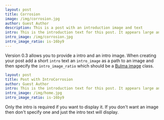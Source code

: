 ```yaml
--- 
layout: post
title: Corrosion
image: /img/corrosion.jpg
author: Guest Author
description: This is a post with an introduction image and text
intro: This is the introduction text for this post. It appears large and bold at the top of the post!
intro_image: /img/corrosion.jpg
intro_image_ratio: is-16by9
---
```


Version 0.3 allows you to provide a intro and an intro image. When creating your post add a short `intro` text an `intro_image` as a path to an image and then specify the `intro_image_ratio` which should be a [Bulma image](https://bulma.io/documentation/elements/image/) class. 

```yaml
layout: post
title: Post with IntroCorrosion
author: Guest Author
intro: This is the introduction text for this post. It appears large and bold at the top of the post
intro_image: /img/home.jpg
intro_image_ratio: is-16by9
```

Only the intro is required if you want to display it. If you don't want an image then don't specify one and just the intro text will display.